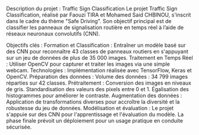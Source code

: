 Description du projet : Traffic Sign Classification
Le projet Traffic Sign Classification, réalisé par Faouzi TIRA et Mohamed Said CHBINOU, s'inscrit dans le cadre du thème "Safe Driving". Son objectif principal est de classifier les panneaux de signalisation routière en temps réel à l’aide de réseaux neuronaux convolutifs (CNN).

Objectifs clés :
Formation et Classification : Entraîner un modèle basé sur des CNN pour reconnaître 43 classes de panneaux routiers en s'appuyant sur un jeu de données de plus de 35 000 images.
Traitement en Temps Réel : Utiliser OpenCV pour capturer et traiter les images via une simple webcam.
Technologies : Implémentation réalisée avec TensorFlow, Keras et OpenCV.
Préparation des données :
Volume des données : 34 799 images réparties sur 42 classes.
Prétraitement :
Conversion des images en niveaux de gris.
Standardisation des valeurs des pixels entre 0 et 1.
Égalisation des histogrammes pour améliorer le contraste.
Augmentation des données : Application de transformations diverses pour accroître la diversité et la robustesse du jeu de données.
Modélisation et évaluation :
Le projet s'appuie sur des CNN pour l'apprentissage et l'évaluation du modèle. La phase finale prévoit un déploiement pour un usage pratique en conduite sécurisée.

